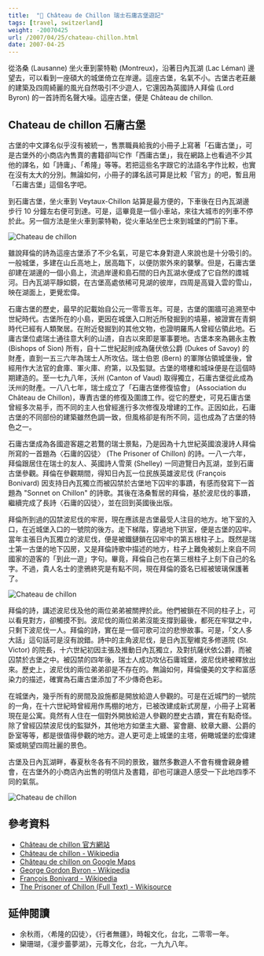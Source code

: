 ```yaml
---
title:  "🏰 Château de Chillon 瑞士石庸古堡遊記"
tags: [travel, switzerland]
weight: -20070425
url: /2007/04/25/chateau-chillon.html
date: 2007-04-25
---
```


從洛桑 (Lausanne) 坐火車到蒙特勒 (Montreux)，沿著日內瓦湖 (Lac Léman) 邊望去，可以看到一座碩大的城堡倚立在岸邊。這座古堡，名氣不小。古堡古老莊嚴的建築及四周綺麗的風光自然吸引不少遊人，它還因為英國詩人拜倫 (Lord Byron) 的一首詩而名聲大噪。這座古堡，便是 Château de chillon.

<!--more-->

## Chateau de chillon 石庸古堡

古堡的中文譯名似乎沒有被統一，售票職員給我的小冊子上寫著「石庸古堡」，可是古堡外的小商店內售賣的書籍卻叫它作「西庸古堡」，我在網路上也看過不少其他的譯名，如「詩庸」、「希隆」等等。若把這些名字跟它的法語名字作比較，也實在沒有太大的分別。無論如何，小冊子的譯名該可算是比較「官方」的吧，暫且用「石庸古堡」這個名字吧。

到石庸古堡，坐火車到 Veytaux-Chillon 站算是最方便的，下車後在日內瓦湖邊步行 10 分鐘左右便可到達。可是，這畢竟是一個小車站，來往大城市的列車不停於此。另一個方法是坐火車到蒙特勒，從火車站坐巴士來到城堡的門前下車。

![Chateau de chillon](/images/chillon01.jpg)

雖說拜倫的詩為這座古堡添了不少名氣，可是它本身對遊人來說也是十分吸引的。一般城堡，多建在山丘高地上，居高臨下，以便防禦外來的襲擊。但是，石庸古堡卻建在湖邊的一個小島上，流過岸邊和島石間的日內瓦湖水便成了它自然的謢城河。日內瓦湖平靜如鏡，在古堡高處依稀可見湖的彼岸，四周是高聳入雲的雪山，映在湖面上，更覺宏偉。

石庸古堡的歷史，最早的記載始自公元一零零五年。可是，古堡的圍牆可追溯至中世紀時代。古堡所在的小島，更因在城堡入口附近所發掘到的墳墓，被證實在青銅時代已經有人類聚居。在附近發掘到的其他文物，也證明羅馬人曾經佔領此地。石庸古堡位處瑞士通往意大利的山道，自古以來即是軍事要地。古堡本來為錫永主教(Bishops of Sion) 所有，自十二世紀起則成為薩伏依公爵 (Dukes of Savoy) 的財產，直到一五三六年為瑞士人所攻佔。瑞士伯恩 (Bern) 的軍隊佔領城堡後，曾經用作大法官的倉庫、軍火庫、府第，以及監獄。古堡的塔樓和城垛便是在這個時期建造的。至一七九八年，沃州 (Canton of Vaud) 取得獨立，石庸古堡從此成為沃州的財產。一八八七年，瑞士成立了「石庸古堡修復協會」 (Association du Château de Chillon)，專責古堡的修復及圍謢工作。從它的歷史，可見石庸古堡曾經多次易手，而不同的主人也曾經進行多次修復及增建的工作。正因如此，石庸古堡的不同部份的建築雖然色調一致，但風格卻是有所不同，這也成為了古堡的特色之一。

石庸古堡成為各國遊客趨之若鶩的瑞士景點，乃是因為十九世紀英國浪漫詩人拜倫所寫的一首題為〈石庸的囚徒〉 (The Prisoner of Chillon) 的詩。一八一六年，拜倫跟居住在瑞士的友人、英國詩人雪萊 (Shelley) 一同遊覽日內瓦湖，並到石庸古堡參觀。拜倫在參觀期間，得知日內瓦一位民族英雄波尼伐 (François Bonivard) 因支持日內瓦獨立而被囚禁於古堡地下囚牢的事蹟，有感而發寫下一首題為 "Sonnet on Chillon" 的詩歌。其後在洛桑暫居的拜倫，基於波尼伐的事蹟，繼續完成了長詩〈石庸的囚徒〉，並在回到英國後出版。

拜倫所到過的囚禁波尼伐的牢房，現在應該是古堡最受人注目的地方。地下室的入口，在近城堡入口的一號院的後方。走下梯階，穿過地下拱室，便是古堡的囚牢。當年主張日內瓦獨立的波尼伐，便是被鐵鏈鎖在囚牢中的第五根柱子上。既然是瑞士第一古堡的地下囚房，又是拜倫詩歌中描述的地方，柱子上難免被刻上來自不同國家的遊客的「到此一遊」字句。畢竟，拜倫自己也在第三根柱子上刻下自己的名字。不過，貴人名士的塗鴉終究是有點不同，現在拜倫的簽名已經被玻璃保護著了。

![Chateau de chillon](/images/chillon02.jpg)

拜倫的詩，講述波尼伐及他的兩位弟弟被關押於此。他們被鎖在不同的柱子上，可以看見對方，卻觸摸不到。波尼伐的兩位弟弟沒能支撐到最後，都死在牢獄之中，只剩下波尼伐一人。拜倫的詩，實在是一個可歌可泣的悲慘故事。可是，「文人多大話」這句話可是沒有說錯。詩中的主角波尼伐，是日內瓦聖維克多修道院 (St. Victor) 的院長，十六世紀初因主張及推動日內瓦獨立，及對抗薩伏依公爵，而被囚禁於古堡之中。被囚禁的四年後，瑞士人成功攻佔石庸城堡，波尼伐終被釋放出來。歷史上，波尼伐的兩位弟弟卻是不存在的。無論如何，拜倫優美的文字和富感染力的描述，確實為石庸古堡添加了不少傳奇色彩。

在城堡內，幾乎所有的房間及設施都是開放給遊人參觀的。可是在近城門的一號院的一角，在十六世紀時曾經用作馬棚的地方，已被改建成新式房屋，小冊子上寫著現在是公寓。竟然有人住在一個對外開放給遊人參觀的歷史古蹟，實在有點奇怪。除了曾經囚禁波尼伐的監獄外，其他地方如堡主大廳、宴會廳、紋章大廳、公爵的卧室等等，都是很值得參觀的地方。遊人更可走上城堡的主塔，俯瞰城堡的宏偉建築或眺望四周壯麗的景色。

古堡及日內瓦湖畔，春夏秋冬各有不同的景致，雖然多數遊人不會有機會親身體會，在古堡外的小商店內出售的明信片及書籍，卻也可讓遊人感受一下此地四季不
同的氣氛。

![Chateau de chillon](/images/chillon03.jpg)

## 參考資料

* [Château de chillon 官方網站](http://www.chillon.ch/)
* [Château de chillon - Wikipedia](http://en.wikipedia.org/wiki/Chateau_of_Chillon)
* [Château de chillon on Google Maps](http://maps.google.com/maps?f=q&hl=en&q=Ch%C3%A2teau+de+Chillon,+Veytaux,+Switzerland&layer=&sll=37.0625,-95.677068&sspn=60.811,114.433594&ie=UTF8&om=1&z=16&ll=46.415583,6.929069&spn=0.006568,0.013969&t=h&iwloc=addr)
* [George Gordon Byron - Wikipedia](http://en.wikipedia.org/wiki/George_Gordon_Byron%2C_6th_Baron_Byron)
* [François Bonivard - Wikipedia](http://en.wikipedia.org/wiki/Fran%C3%A7ois_Bonivard)
* [The Prisoner of Chillon (Full Text) - Wikisource](http://en.wikisource.org/wiki/The_Prisoner_of_Chillon)

## 延伸閱讀

* 余秋雨，〈希隆的囚徒〉，《行者無疆》，時報文化，台北，二零零一年。
* 欒珊瑚，《漫步蕾夢湖》，元尊文化，台北，一九九八年。
